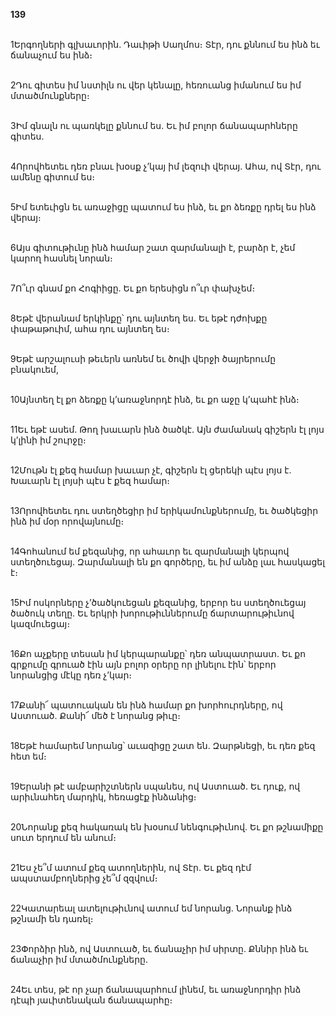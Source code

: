 **139**

\
1Երգողների գլխաւորին. Դաւիթի Սաղմոս։ Տէր, դու քննում ես ինձ եւ ճանաչում ես ինձ։

\
2Դու գիտես իմ նստիլն ու վեր կենալը, հեռուանց իմանում ես իմ մտածմունքները։

\
3Իմ գնալն ու պառկելը քննում ես. Եւ իմ բոլոր ճանապարհները գիտես.

\
4Որովհետեւ դեռ բնաւ խօսք չ’կայ իմ լեզուի վերայ. Ահա, ով Տէր, դու ամենը գիտում ես։

\
5Իմ ետեւիցն եւ առաջիցը պատում ես ինձ, եւ քո ձեռքը դրել ես ինձ վերայ։

\
6Այս գիտութիւնը ինձ համար շատ զարմանալի է, բարձր է, չեմ կարող հասնել նորան։

\
7Ո՞ւր գնամ քո Հոգիիցը. Եւ քո երեսիցն ո՞ւր փախչեմ։

\
8Եթէ վերանամ երկինքը՝ դու այնտեղ ես. Եւ եթէ դժոխքը փաթաթուիմ, ահա դու այնտեղ ես։

\
9Եթէ արշալուսի թեւերն առնեմ եւ ծովի վերջի ծայրերումը բնակուեմ,

\
10Այնտեղ էլ քո ձեռքը կ’առաջնորդէ ինձ, եւ քո աջը կ’պահէ ինձ։

\
11Եւ եթէ ասեմ. Թող խաւարն ինձ ծածկէ. Այն ժամանակ գիշերն էլ լոյս կ’լինի իմ շուրջը։

\
12Մութն էլ քեզ համար խաւար չէ, գիշերն էլ ցերեկի պէս լոյս է. Խաւարն էլ լոյսի պէս է քեզ համար։

\
13Որովհետեւ դու ստեղծեցիր իմ երիկամունքներումը, եւ ծածկեցիր ինձ իմ մօր որովայնումը։

\
14Գոհանում եմ քեզանից, որ ահաւոր եւ զարմանալի կերպով ստեղծուեցայ. Զարմանալի են քո գործերը, եւ իմ անձը լաւ հասկացել է։

\
15Իմ ոսկորները չ’ծածկուեցան քեզանից, երբոր ես ստեղծուեցայ ծածուկ տեղը. Եւ երկրի խորութիւններումը ճարտարութիւնով կազմուեցայ։

\
16Քո աչքերը տեսան իմ կերպարանքը՝ դեռ անպատրաստ. Եւ քո գրքումը գրուած էին այն բոլոր օրերը որ լինելու էին՝ երբոր նորանցից մէկը դեռ չ’կար։

\
17Քանի՜ պատուական են ինձ համար քո խորհուրդները, ով Աստուած. Քանի՜ մեծ է նորանց թիւը։

\
18Եթէ համարեմ նորանց՝ աւազիցը շատ են. Զարթնեցի, եւ դեռ քեզ հետ եմ։

\
19Երանի թէ ամբարիշտներն սպանես, ով Աստուած. Եւ դուք, ով արիւնահեղ մարդիկ, հեռացէք ինձանից։

\
20Նորանք քեզ հակառակ են խօսում նենգութիւնով. Եւ քո թշնամիքը սուտ երդում են անում։

\
21Ես չե՞մ ատում քեզ ատողներին, ով Տէր. Եւ քեզ դէմ ապստամբողներից չե՞մ զզվում։

\
22Կատարեալ ատելութիւնով ատում եմ նորանց. Նորանք ինձ թշնամի են դառել։

\
23Փորձիր ինձ, ով Աստուած, եւ ճանաչիր իմ սիրտը. Քննիր ինձ եւ ճանաչիր իմ մտածմունքները.

\
24Եւ տես, թէ որ չար ճանապարհում լինեմ, եւ առաջնորդիր ինձ դէպի յաւիտենական ճանապարհը։
